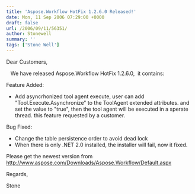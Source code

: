 ```yaml
---
title: 'Aspose.Workflow HotFix 1.2.6.0 Released!'
date: Mon, 11 Sep 2006 07:29:00 +0000
draft: false
url: /2006/09/11/56351/
author: Stonewell
summary: ''
tags: ['Stone Well']
---
```


Dear Customers,

   We have released Aspose.Workflow HotFix 1.2.6.0,  it contains:

Feature Added:

*   Add asyncrhonized tool agent execute, user can add "Tool.Execute.Asynchronize" to the ToolAgent extended attributes. and set the value to "true", then the tool agent will be executed in a sperate thread. this feature requested by a customer.

Bug Fixed:

*   Change the table persistence order to avoid dead lock
*   When there is only .NET 2.0 installed, the installer will fail, now it fixed. 

Please get the newest version from http://www.aspose.com/Downloads/Aspose.Workflow/Default.aspx

Regards,

Stone[](/)







